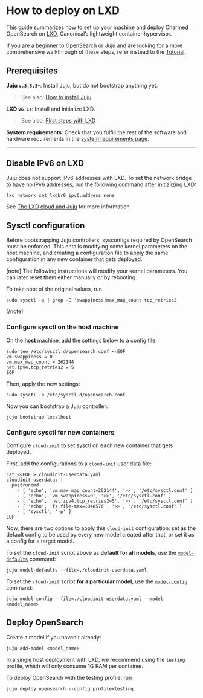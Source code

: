 # How to deploy on LXD

This guide summarizes how to set up your machine and deploy Charmed OpenSearch on [LXD](https://ubuntu.com/server/docs/lxd-containers), Canonical’s lightweight container hypervisor.

If you are a beginner to OpenSearch or Juju and are looking for a more comprehensive walkthrough of these steps, refer instead to the [Tutorial](/t/9722).

## Prerequisites
**Juju `v.3.5.3+`**: Install Juju, but do not bootstrap anything yet. 

> See also: [How to install Juju](https://documentation.ubuntu.com/juju/3.6/howto/manage-juju/#install-juju)
  
**LXD `v6.1+`**: Install and initialize LXD. 
> See also: [FIrst steps with LXD](https://documentation.ubuntu.com/lxd/en/latest/tutorial/first_steps/#install-and-initialize-lxd)

**System requirements**: Check that you fulfill the rest of the software and hardware requirements in the [system requirements page](/t/14565).

---

<!-- vale Canonical.007-Headings-sentence-case = NO -->
## Disable IPv6 on LXD
<!-- vale Canonical.007-Headings-sentence-case = YES -->

Juju does not support IPv6 addresses with LXD. To set the network bridge to have no IPv6 addresses, run the following command after initializing LXD:
```
lxc network set lxdbr0 ipv6.address none
```

See [The LXD cloud and Juju](https://documentation.ubuntu.com/juju/3.6/reference/cloud/list-of-supported-clouds/the-lxd-cloud-and-juju/#supported-constraints) for more information.

## Sysctl configuration

Before bootstrapping Juju controllers, sysconfigs required by OpenSearch must be enforced. This entails modifying some kernel parameters on the host machine, and creating a configuration file to apply the same configuration in any new container that gets deployed.

[note]
The following instructions will modify your kernel parameters. You can later reset them either manually or by rebooting.

To take note of the original values, run
```shell
sudo sysctl -a | grep -E 'swappiness|max_map_count|tcp_retries2'
```
[/note]

### Configure sysctl on the host machine
On the **host** machine, add the settings below to a config file:
```shell
sudo tee /etc/sysctl.d/opensearch.conf <<EOF
vm.swappiness = 0
vm.max_map_count = 262144
net.ipv4.tcp_retries2 = 5
EOF
```
Then, apply the new settings:
```shell
sudo sysctl -p /etc/sysctl.d/opensearch.conf
```

Now you can bootstrap a Juju controller:

```shell
juju bootstrap localhost
```

### Configure sysctl for new containers

Configure `cloud-init` to set sysctl on each new container that gets deployed. 

First, add the configurations to a `cloud-init` user data file:

```shell
cat <<EOF > cloudinit-userdata.yaml
cloudinit-userdata: |
  postruncmd:
    - [ 'echo', 'vm.max_map_count=262144', '>>', '/etc/sysctl.conf' ]
    - [ 'echo', 'vm.swappiness=0', '>>', '/etc/sysctl.conf' ]
    - [ 'echo', 'net.ipv4.tcp_retries2=5', '>>', '/etc/sysctl.conf' ]
    - [ 'echo', 'fs.file-max=1048576', '>>', '/etc/sysctl.conf' ]
    - [ 'sysctl', '-p' ]
EOF
```

Now, there are two options to apply this  `cloud-init` configuration: set as the default config to be used by every new model created after that, or set it as a config for a target model.

To set the `cloud-init` script above as **default for all models**, use the [`model-defaults`](https://juju.is/docs/juju/juju-model-defaults) command:

```
juju model-defaults --file=./cloudinit-userdata.yaml
```

To set the `cloud-init` script **for a particular model**, use the [`model-config`](https://juju.is/docs/juju/juju-model-config) command:
```
juju model-config --file=./cloudinit-userdata.yaml --model <model_name>
```

## Deploy OpenSearch

Create a model if you haven't already:
```
juju add-model <model_name>
```
In a single host deployment with LXD, we recommend using the `testing` profile, which will only consume 1G RAM per container.

To deploy OpenSearch with the testing profile, run
```shell
juju deploy opensearch --config profile=testing
```
